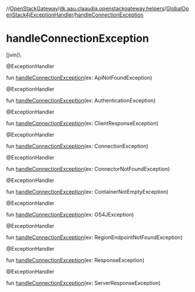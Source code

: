 //[OpenStackGateway](../../../index.md)/[dk.aau.claaudia.openstackgateway.helpers](../index.md)/[GlobalOpenStack4jExceptionHandler](index.md)/[handleConnectionException](handle-connection-exception.md)

# handleConnectionException

[jvm]\

@ExceptionHandler

fun [handleConnectionException](handle-connection-exception.md)(ex: ApiNotFoundException)

@ExceptionHandler

fun [handleConnectionException](handle-connection-exception.md)(ex: AuthenticationException)

@ExceptionHandler

fun [handleConnectionException](handle-connection-exception.md)(ex: ClientResponseException)

@ExceptionHandler

fun [handleConnectionException](handle-connection-exception.md)(ex: ConnectionException)

@ExceptionHandler

fun [handleConnectionException](handle-connection-exception.md)(ex: ConnectorNotFoundException)

@ExceptionHandler

fun [handleConnectionException](handle-connection-exception.md)(ex: ContainerNotEmptyException)

@ExceptionHandler

fun [handleConnectionException](handle-connection-exception.md)(ex: OS4JException)

@ExceptionHandler

fun [handleConnectionException](handle-connection-exception.md)(ex: RegionEndpointNotFoundException)

@ExceptionHandler

fun [handleConnectionException](handle-connection-exception.md)(ex: ResponseException)

@ExceptionHandler

fun [handleConnectionException](handle-connection-exception.md)(ex: ServerResponseException)
